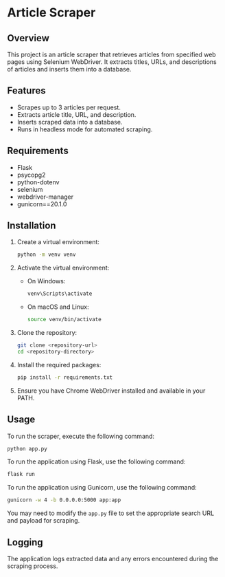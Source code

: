 # Article Scraper

## Overview

This project is an article scraper that retrieves articles from specified web pages using Selenium WebDriver. It extracts titles, URLs, and descriptions of articles and inserts them into a database.

## Features

- Scrapes up to 3 articles per request.
- Extracts article title, URL, and description.
- Inserts scraped data into a database.
- Runs in headless mode for automated scraping.

## Requirements

- Flask
- psycopg2
- python-dotenv
- selenium
- webdriver-manager
- gunicorn==20.1.0

## Installation

1. Create a virtual environment:

   ```bash
   python -m venv venv
   ```

2. Activate the virtual environment:

   - On Windows:
     ```bash
     venv\Scripts\activate
     ```
   - On macOS and Linux:
     ```bash
     source venv/bin/activate
     ```

3. Clone the repository:

   ```bash
   git clone <repository-url>
   cd <repository-directory>
   ```

4. Install the required packages:

   ```bash
   pip install -r requirements.txt
   ```

5. Ensure you have Chrome WebDriver installed and available in your PATH.

## Usage

To run the scraper, execute the following command:

```bash
python app.py
```

To run the application using Flask, use the following command:

```bash
flask run
```

To run the application using Gunicorn, use the following command:

```bash
gunicorn -w 4 -b 0.0.0.0:5000 app:app
```

You may need to modify the `app.py` file to set the appropriate search URL and payload for scraping.

## Logging

The application logs extracted data and any errors encountered during the scraping process.
